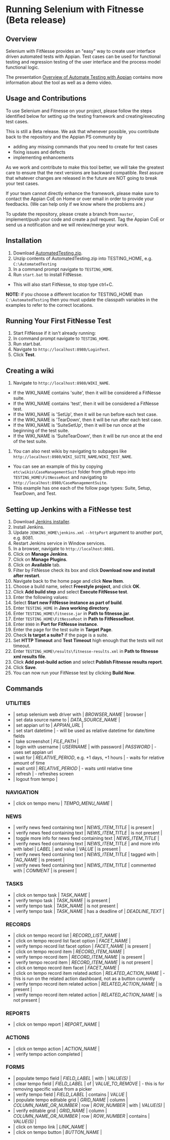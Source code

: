 # Running Selenium with Fitnesse (Beta release)

## Overview

Selenium with FitNesse provides an "easy" way to create user interface driven automated tests with Appian. Test cases can be used for functional testing and regression testing of the user interface and the process model functional logic.

The presentation [Overview of Automate Testing with Appian](https://docs.google.com/presentation/d/1z17TOZcrWjDmkhpUfGmymDZJ-Kh8gKzggylEzJ9CDZw/edit#slide=id.gcab12166d_0_18) contains more information about the tool as well as a demo video.

## Usage and Contributions

To use Selenium and Fitnesse on your project, please follow the steps identified below for setting up the testing framework and creating/executing test cases.

This is still a Beta release. We ask that whenever possible, you contribute back to the repository and the Appian PS community by 
* adding any missing commands that you need to create for test cases
* fixing issues and defects
* implementing enhancements

As we work and contribute to make this tool better, we will take the greatest care to ensure that the next versions are backward compatible. Rest assure that whatever changes are released in the future are NOT going to break your test cases.

If your team cannot directly enhance the framework, please make sure to contact the Appian CoE on Home or over email in order to provide your feedbacks. (We can help only if we know where the problems are.)

To update the repository, please create a branch from `master`, implement/push your code and create a pull request. Tag the Appian CoE or send us a notification and we will review/merge your work.

## Installation

1. Download [AutomatedTesting.zip](https://github.com/appianps/ps-ext-AutomatedTestFramework/blob/master/etc/AutomatedTesting.zip?raw=true).
1. Unzip contents of AutomatedTesting.zip into TESTING_HOME, e.g. ```C:\AutomatedTesting```
1. In a command prompt navigate to ```TESTING_HOME```.
1. Run ```start.bat``` to install FitNesse.
 * This will also start FitNesse, to stop type ctrl+C.

**NOTE:** if you choose a different location for TESTING_HOME than ```C:\AutomatedTesting``` then you must update the classpath variables in the examples to refer to the correct locations.

## Running Your First FitNesse Test

1. Start FitNesse if it isn't already running:
 1. In command prompt navigate to ```TESTING_HOME```.
 1. Run start.bat.
1. Navigate to ```http://localhost:8980/LoginTest```.
1. Click **Test**.

## Creating a wiki

1. Navigate to ```http://localhost:8980/WIKI_NAME```.
 * If the WIKI_NAME contains 'suite', then it will be considered a FitNesse suite.
 * If the WIKI_NAME contains 'test', then it will be considered a FitNesse test.
 * If the WIKI_NAME is 'SetUp', then it will be run before each test case.
 * If the WIKI_NAME is 'TearDown', then it will be run after each test case.
 * If the WIKI_NAME is 'SuiteSetUp', then it will be run once at the beginning of the test suite.
 * If the WIKI_NAME is 'SuiteTearDown', then it will be run once at the end of the test suite.
1. You can also nest wikis by navigating to subpages like ```http://localhost:8980/WIKI_SUITE_NAME/WIKI_TEST_NAME```.
 * You can see an example of this by copying ```etc\wikis\CaseManagementSuit``` folder from github repo into ```TESTING_HOME\FitNesseRoot``` and navigating to ```http://localhost:8980/CaseManagementSuite```.
 * This example has one each of the follow page types: Suite, Setup, TearDown, and Test.
 
## Setting up Jenkins with a FitNesse test

1. Download [Jenkins installer](https://jenkins-ci.org/).
1. Install Jenkins.
 1. Update ```JENKINS_HOME\jenkins.xml``` ```--httpPort``` argument to another port, e.g. 8081.
 1. Restart Jenkins service in Window services.
1. In a browser, navigate to ```http://localhost:8081```.
1. Click on **Manage Jenkins**.
1. Click on **Manage Plugins**.
1. Click on **Available** tab.
1. Filter by FitNesse check its box and click **Download now and install after restart**.
1. Navigate back to the home page and click **New Item**.
1. Choose a build name, select **Freestyle project**, and click **OK**.
1. Click **Add build step** and select **Execute FitNesse test**.
1. Enter the following values:
 1. Select **Start new FitNesse instance as part of build**.
 1. Enter ```TESTING_HOME``` in **Java working directory**.
 1. Enter ```TESTING_HOME\fitnesse.jar``` in **Path to fitnesse.jar**.
 1. Enter ```TESTING_HOME\FitNesseRoot``` in **Path to FitNesseRoot**.
 1. Enter ```8980``` in **Port for FitNesse instance**.
 1. Enter the page for the test suite in **Target Page**.
 1. Check **Is target a suite?** if the page is a suite.
 1. Set **HTTP Timeout** and **Test Timeout** high enough that the tests will not timeout.
 1. Enter ```TESTING_HOME\results\fitnesse-results.xml``` in **Path to fitnesse xml results file**.
1. Click **Add post-build action** and select **Publish Fitnesse results report**.
1. Click **Save**.
1. You can now run your FitNesse test by clicking **Build Now**.
 
## Commands

### UTILITIES
* | setup selenium web driver with | *BROWSER_NAME* | browser |
* | set data source name to | *DATA_SOURCE_NAME* |
* | set appian url to | *APPIAN_URL* |
* | set start datetime | - will be used as relative datetime for date/time fields
* | take screenshot | *FILE_PATH* |
* | login with username | *USERNAME* | with password | *PASSWORD* | - uses set appian url
* | wait for | *RELATIVE_PERIOD*, e.g. +1 days, +1 hours | - waits for relative amount of time
* | wait until | *RELATIVE_PERIOD* | - waits until relative time
* | refresh | - refreshes screen
* | logout from tempo |

### NAVIGATION
* | click on tempo menu | *TEMPO_MENU_NAME* |

### NEWS
* | verify news feed containing text | *NEWS_ITEM_TITLE* | is present |
* | verify news feed containing text | *NEWS_ITEM_TITLE* | is not present |
* | toggle more info for news feed containing text | *NEWS_ITEM_TITLE* |
* | verify news feed containing text | *NEWS_ITEM_TITLE* | and more info with label | *LABEL* | and value | *VALUE* | is present |
* | verify news feed containing text | *NEWS_ITEM_TITLE* | tagged with | *TAG_NAME* | is present |
* | verify news feed containing text | *NEWS_ITEM_TITLE* | commented with | *COMMENT* | is present |

### TASKS
* | click on tempo task | *TASK_NAME* |
* | verify tempo task | *TASK_NAME* | is present |
* | verify tempo task | *TASK_NAME* | is not present |
* | verify tempo task | *TASK_NAME* | has a deadline of | *DEADLINE_TEXT* |

### RECORDS
* | click on tempo record list | *RECORD_LIST_NAME* |
* | click on tempo record list facet option | *FACET_NAME* |
* | verify tempo record list facet option | *FACET_NAME* | is present |
* | click on tempo record item | *RECORD_ITEM_NAME* |
* | verify tempo record item | *RECORD_ITEM_NAME* | is present |
* | verify tempo record item | *RECORD_ITEM_NAME* | is not present |
* | click on tempo record item facet | *FACET_NAME* |
* | click on tempo record item related action | *RELATED_ACTION_NAME* | - this is run on the related action dashboard, not as a button currently
* | verify tempo record item related action | *RELATED_ACTION_NAME* | is present |
* | verify tempo record item related action | *RELATED_ACTION_NAME* | is not present |

### REPORTS
* | click on tempo report | *REPORT_NAME* |

### ACTIONS
* | click on tempo action | *ACTION_NAME* |
* | verify tempo action completed |

### FORMS
* | populate tempo field | *FIELD_LABEL* | with | *VALUE(S)* |
* | clear tempo field | *FIELD_LABEL* | of | *VALUE_TO_REMOVE* | - this is for removing specific value from a picker
* | verify tempo field | *FIELD_LABEL* | contains | *VALUE* |
* | populate tempo editable grid | *GRID_NAME* | column | *COLUMN_NAME_OR_NUMBER* | row | *ROW_NUMBER* | with | *VALUE(S)* |
* | verify editable grid | *GRID_NAME* | column | *COLUMN_NAME_OR_NUMBER* | row | *ROW_NUMBER* | contains | *VALUE(S)* |
* | click on tempo link | *LINK_NAME* |
* | click on tempo button | *BUTTON_NAME* |
